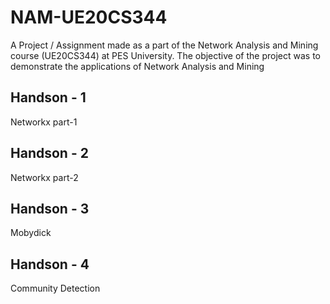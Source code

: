 # NAM-UE20CS344
A Project / Assignment made as a part of the Network Analysis and Mining course (UE20CS344) at PES University. The objective of the project was to demonstrate the applications of Network Analysis and Mining

## Handson - 1
Networkx part-1

## Handson - 2
Networkx part-2

## Handson - 3
Mobydick

## Handson - 4
Community Detection
